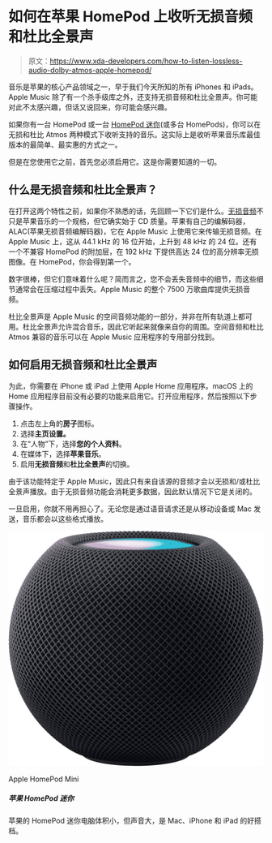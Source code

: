 # 如何在苹果 HomePod 上收听无损音频和杜比全景声

> 原文：<https://www.xda-developers.com/how-to-listen-lossless-audio-dolby-atmos-apple-homepod/>

音乐是苹果的核心产品领域之一，早于我们今天所知的所有 iPhones 和 iPads。Apple Music 除了有一个杀手级库之外，还支持无损音频和杜比全景声。你可能对此不太感兴趣，但话又说回来，你可能会感兴趣。

如果你有一台 HomePod 或一台 [HomePod 迷你](https://www.xda-developers.com/apple-homepod-mini-review/)(或多台 HomePods)，你可以在无损和杜比 Atmos 两种模式下收听支持的音乐。这实际上是收听苹果音乐库最佳版本的最简单、最实惠的方式之一。

但是在您使用它之前，首先您必须启用它。这是你需要知道的一切。

## 什么是无损音频和杜比全景声？

在打开这两个特性之前，如果你不熟悉的话，先回顾一下它们是什么。[无损音频](https://www.xda-developers.com/lossless-audio/)不只是苹果音乐的一个规格，但它确实始于 CD 质量。苹果有自己的编解码器，ALAC(苹果无损音频编解码器)，它在 Apple Music 上使用它来传输无损音频。在 Apple Music 上，这从 44.1 kHz 的 16 位开始，上升到 48 kHz 的 24 位。还有一个不兼容 HomePod 的附加层，在 192 kHz 下提供高达 24 位的高分辨率无损图像。在 HomePod，你会得到第一个。

数字很棒，但它们意味着什么呢？简而言之，您不会丢失音频中的细节，而这些细节通常会在压缩过程中丢失。Apple Music 的整个 7500 万歌曲库提供无损音频。

杜比全景声是 Apple Music 的空间音频功能的一部分，并非在所有轨道上都可用。杜比全景声允许混合音乐，因此它听起来就像来自你的周围。空间音频和杜比 Atmos 兼容的音乐可以在 Apple Music 应用程序的专用部分找到。

## 如何启用无损音频和杜比全景声

为此，你需要在 iPhone 或 iPad 上使用 Apple Home 应用程序。macOS 上的 Home 应用程序目前没有必要的功能来启用它。打开应用程序，然后按照以下步骤操作。

1.  点击左上角的**房子**图标。
2.  选择**主页设置。**
3.  在“人物”下，选择**您的个人资料**。
4.  在媒体下，选择**苹果音乐**。
5.  启用**无损音频**和**杜比全景声**的切换。

由于该功能特定于 Apple Music，因此只有来自该源的音频才会以无损和/或杜比全景声播放。由于无损音频功能会消耗更多数据，因此默认情况下它是关闭的。

一旦启用，你就不用再担心了。无论您是通过语音请求还是从移动设备或 Mac 发送，音乐都会以这些格式播放。

 <picture>![The Apple HomePod Mini is an affordable, Siri-enabled speaker that offers plenty of neat smart features. It caters to a very particular group of users, though.](img/6e84a060f66458180fd1d53ddd068a49.png)</picture> 

Apple HomePod Mini

##### 苹果 HomePod 迷你

苹果的 HomePod 迷你电脑体积小，但声音大，是 Mac、iPhone 和 iPad 的好搭档。
